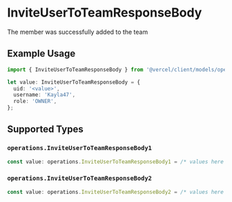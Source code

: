 # InviteUserToTeamResponseBody

The member was successfully added to the team

## Example Usage

```typescript
import { InviteUserToTeamResponseBody } from '@vercel/client/models/operations';

let value: InviteUserToTeamResponseBody = {
  uid: '<value>',
  username: 'Kayla47',
  role: 'OWNER',
};
```

## Supported Types

### `operations.InviteUserToTeamResponseBody1`

```typescript
const value: operations.InviteUserToTeamResponseBody1 = /* values here */
```

### `operations.InviteUserToTeamResponseBody2`

```typescript
const value: operations.InviteUserToTeamResponseBody2 = /* values here */
```
